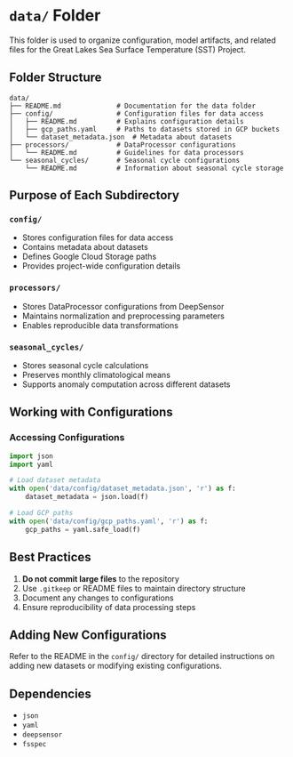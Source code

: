 # `data/` Folder

This folder is used to organize configuration, model artifacts, and related files for the Great Lakes Sea Surface Temperature (SST) Project.

## Folder Structure

```plaintext
data/
├── README.md              # Documentation for the data folder
├── config/                # Configuration files for data access
│   ├── README.md          # Explains configuration details
│   ├── gcp_paths.yaml     # Paths to datasets stored in GCP buckets
│   └── dataset_metadata.json  # Metadata about datasets
├── processors/            # DataProcessor configurations
│   └── README.md          # Guidelines for data processors
└── seasonal_cycles/       # Seasonal cycle configurations
    └── README.md          # Information about seasonal cycle storage
```

## Purpose of Each Subdirectory

### `config/`
- Stores configuration files for data access
- Contains metadata about datasets
- Defines Google Cloud Storage paths
- Provides project-wide configuration details

### `processors/`
- Stores DataProcessor configurations from DeepSensor
- Maintains normalization and preprocessing parameters
- Enables reproducible data transformations

### `seasonal_cycles/`
- Stores seasonal cycle calculations
- Preserves monthly climatological means
- Supports anomaly computation across different datasets

## Working with Configurations

### Accessing Configurations

```python
import json
import yaml

# Load dataset metadata
with open('data/config/dataset_metadata.json', 'r') as f:
    dataset_metadata = json.load(f)

# Load GCP paths
with open('data/config/gcp_paths.yaml', 'r') as f:
    gcp_paths = yaml.safe_load(f)
```

## Best Practices

1. **Do not commit large files** to the repository
2. Use `.gitkeep` or README files to maintain directory structure
3. Document any changes to configurations
4. Ensure reproducibility of data processing steps

## Adding New Configurations

Refer to the README in the `config/` directory for detailed instructions on adding new datasets or modifying existing configurations.

## Dependencies

- `json`
- `yaml`
- `deepsensor`
- `fsspec`
